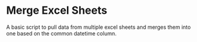 # Merge Excel Sheets
A basic script to pull data from multiple excel sheets and merges them into one based on the common datetime column. 
